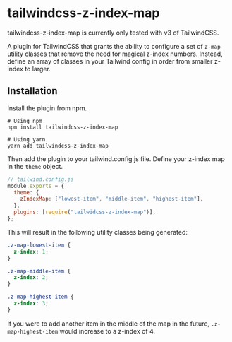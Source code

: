 # tailwindcss-z-index-map

tailwindcss-z-index-map is currently only tested with v3 of TailwindCSS.

A plugin for TailwindCSS that grants the ability to configure a set of `z-map` utility classes that remove the need for magical z-index numbers. Instead, define an array of classes in your Tailwind config in order from smaller z-index to larger.

## Installation

Install the plugin from npm.

```
# Using npm
npm install tailwindcss-z-index-map

# Using yarn
yarn add tailwindcss-z-index-map
```

Then add the plugin to your tailwind.config.js file. Define your z-index map in the `theme` object.

```js
// tailwind.config.js
module.exports = {
  theme: {
    zIndexMap: ["lowest-item", "middle-item", "highest-item"],
  },
  plugins: [require("tailwidcss-z-index-map")],
};
```

This will result in the following utility classes being generated:

```css
.z-map-lowest-item {
  z-index: 1;
}

.z-map-middle-item {
  z-index: 2;
}

.z-map-highest-item {
  z-index: 3;
}
```

If you were to add another item in the middle of the map in the future, `.z-map-highest-item` would increase to a z-index of 4.
